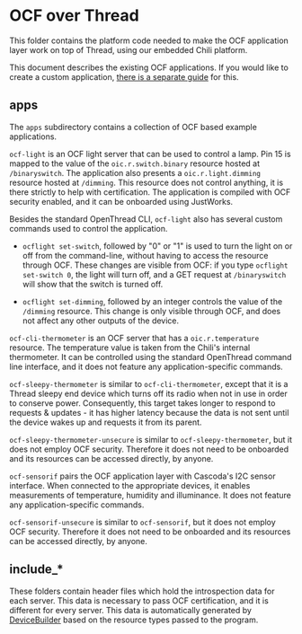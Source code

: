 # OCF over Thread

This folder contains the platform code needed to make the OCF application
layer work on top of Thread, using our embedded Chili platform.

This document describes the existing OCF applications. If you would like to
create a custom application,
[there is a separate guide](../docs/guides/create-custom-ocf-applications.md#) for this.

## apps

The `apps` subdirectory contains a collection of OCF based example
applications.

`ocf-light` is an OCF light server that can be used to control a lamp.
Pin 15 is mapped to the value of the `oic.r.switch.binary` resource hosted at
`/binaryswitch`. The application also presents a `oic.r.light.dimming`
resource hosted at `/dimming`. This resource does not control anything, it is
there strictly to help with certification. The application is compiled with
OCF security enabled, and it can be onboarded using JustWorks.

Besides the standard OpenThread CLI, `ocf-light` also has several custom
commands used to control the application.

- `ocflight set-switch`, followed
by "0" or "1" is used to turn the light on or off from the command-line,
without having to access the resource through OCF. These changes are visible
from OCF: if you type `ocflight set-switch 0`, the light will turn off, and a
GET request at `/binaryswitch` will show that the switch is turned off.

- `ocflight set-dimming`, followed by an integer controls the value of the
`/dimming` resource. This change is only visible through OCF, and does not
affect any other outputs of the device.

`ocf-cli-thermometer` is an OCF server that has a `oic.r.temperature`
resource. The temperature value is taken from the Chili's internal
thermometer. It can be controlled using the standard OpenThread command line
interface, and it does not feature any application-specific commands.

`ocf-sleepy-thermometer` is similar to `ocf-cli-thermometer`, except that it
is a Thread sleepy end device which turns off its radio when not in use in
order to conserve power. Consequently, this target takes longer to respond to
requests & updates - it has higher latency because the data is not sent until
the device wakes up and requests it from its parent.

`ocf-sleepy-thermometer-unsecure` is similar to `ocf-sleepy-thermometer`, but
it does not employ OCF security. Therefore it does not need to be onboarded
and its resources can be accessed directly, by anyone.

`ocf-sensorif` pairs the OCF application layer with Cascoda's I2C sensor
interface. When connected to the appropriate devices, it enables measurements
of temperature, humidity and illuminance. It does not feature any
application-specific commands.

`ocf-sensorif-unsecure` is similar to `ocf-sensorif`, but it does not employ
OCF security. Therefore it does not need to be onboarded and its resources
can be accessed directly, by anyone.

## include_*

These folders contain header files which hold the introspection data for each
server. This data is necessary to pass OCF certification, and it is different
for every server. This data is automatically generated by [DeviceBuilder](https://openconnectivityfoundation.github.io/DeviceBuilder/) based
on the resource types passed to the program.
